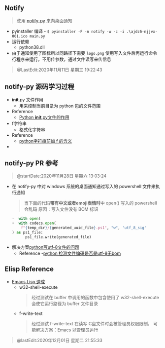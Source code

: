 <!--
 * @Author: your name
 * @Date: 2020-11-10 15:21:11
 * @LastEditTime: 2020-12-01 21:55:41
 * @LastEditors: Please set LastEditors
 * @Description: In User Settings Edit
 * @FilePath: \project\README.md
-->
## Notify
  > 使用 [notify-py](https://github.com/ms7m/notify-py) 来向桌面通知
  -  pyinstaller 编译
    - `$ pyinstaller -F -n notify -w -c -i .\ajdz6-njjvx-001.ico main.py`
  - 运行依赖
    - python38.dll
  - 由于通知使用了图标所以同路径下需要 `logo.png`
  使用写入文件后再运行命令行程序来运行，不用传参数，通过文件读写来传信息

  > @LastEdit:2020年11月11日 星期三 19:22:43

## notify-py 源码学习过程
  - __init__.py 文件作用
    - 用来控制当前目录为 python 包的文件范围
  - Reference
    - [Python __init__.py文件的作用](https://www.cnblogs.com/wcwnina/p/9329086.html)
  - f字符串
    - 格式化字符串
  - Reference
    - [python字符串前加 f 的含义](https://blog.csdn.net/qq_43463045/article/details/93890436)
  - 

## notify-py PR 参考
  > @startDate:2020年11月28日 星期六 13:03:24

  - 在 notify-py 中对 windows 系统的桌面通知通过写入的 powershell 文件来执行通知
    > 当下面的代码**带有中文或者emoji表情时**中 open() 写入的 powershell 会乱码 
    > 原因：写入文件没有 BOM 标识
    ```python
    -  with open(
    +  with codecs.open(
        f"{temp_dir}/{generated_uuid_file}.ps1", "w", 'utf_8_sig'
    ) as ps1_file:
          ps1_file.write(generated_file)
    ```
  - 解决方案[python写utf-8文件的问题](https://segmentfault.com/q/1010000000131965)
    - Reference
    -[python 检测文件编码是否是utf-8无bom](https://blog.csdn.net/shuryuu/article/details/80564074)

## Elisp Reference
  - [Emacs Lisp 速成](https://segmentfault.com/a/1190000004910645)
    - w32-shell-execute
      > 经过测试在 buffer 中调用的函数中包含使用了 w32-shell-execute 会使它运行路径为 buffer 文件目录
    - f-write-text
      > 经过测试 f-write-text 在读写 C盘文件时会被管理员权限限制，
      > 可能解决方案：Emacs 以管理员运行
  > @lastEdit:2020年12月01日 星期二 21:55:33
